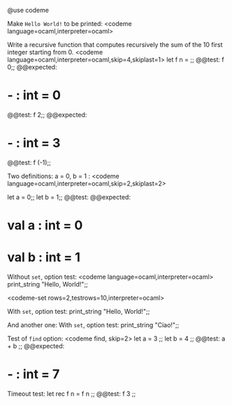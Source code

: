 
@use codeme

Make `Hello World!` to be printed:
<codeme language=ocaml,interpreter=ocaml>
</codeme>


Write a recursive function that computes recursively the sum of the 10 first integer starting from 0.
<codeme language=ocaml,interpreter=ocaml,skip=4,skiplast=1>
let f n =
;;
@@test:
f 0;;
@@expected:
# - : int = 0
@@test:
f 2;;
@@expected:
# - : int = 3
@@test:
f (-1);;
</codeme>

Two definitions: a = 0, b = 1 :
<codeme language=ocaml,interpreter=ocaml,skip=2,skiplast=2>

let a = 0;;
let b = 1;;
@@test:
@@expected:
#   val a : int = 0
# val b : int = 1
</codeme>


Without `set`, option test:
<codeme language=ocaml,interpreter=ocaml>
print_string "Hello, World!";;
</codeme>

<codeme-set rows=2,testrows=10,interpreter=ocaml>

With `set`, option test:
<codeme>
print_string "Hello, World!";;
</codeme>

And another one:
With `set`, option test:
<codeme>
print_string "Ciao!";;
</codeme>


Test of `find` option:
<codeme find, skip=2>
let a = 3 ;;
let b = 4 ;;
@@test:
a + b ;;
@@expected:
# - : int = 7
</codeme>


Timeout test:
<codeme>
let rec f n = f n ;;
@@test:
f 3 ;;
</codeme>
